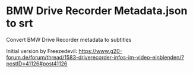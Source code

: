 # BMW Drive Recorder Metadata.json to srt
Convert BMW Drive Recorder metadata to subtitles

Initial version by Freezedevil:
https://www.g20-forum.de/forum/thread/1583-driverecorder-infos-im-video-einblenden/?postID=41126#post41126
